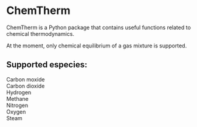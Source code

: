 # ChemTherm

ChemTherm is a Python package that contains useful functions related to 
chemical thermodynamics.

At the moment, only chemical equilibrium of a gas mixture is supported.

## Supported especies:
Carbon moxide <br>
Carbon dioxide <br>
Hydrogen <br>
Methane <br>
Nitrogen <br>
Oxygen <br>
Steam <br>
